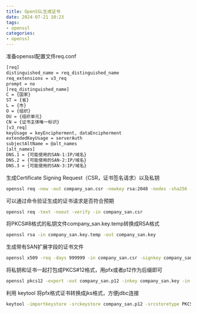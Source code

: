 ```yaml
---
title: OpenSSL生成证书
date: 2024-07-21 10:23
tags: 
- openssl
categories:
- openssl
---
```

准备openssl配置文件req.conf
``` bash
[req]
distinguished_name = req_distinguished_name
req_extensions = v3_req
prompt = no
[req_distinguished_name]
C = {国家}
ST = {省}
L = {市}
O = {组织}
OU = {组织单元}
CN = {证书主体唯一标识}
[v3_req]
keyUsage = keyEncipherment, dataEncipherment
extendedKeyUsage = serverAuth
subjectAltName = @alt_names
[alt_names]
DNS.1 = {可能使用的SAN-1:IP/域名}
DNS.2 = {可能使用的SAN-2:IP/域名}
DNS.3 = {可能使用的SAN-3:IP/域名}
```

生成Certificate Signing Request（CSR，证书签名请求）以及私钥
```bash
openssl req -new -out company_san.csr -newkey rsa:2048 -nodes -sha256 -keyout company_san.key.temp -config req.conf
```
可以通过命令验证生成的证书请求是否符合预期

```bash
openssl req -text -noout -verify -in company_san.csr
```

将PKCS#8格式的私钥文件company_san.key.temp转换成RSA格式

```bash
openssl rsa -in company_san.key.temp -out company_san.key
```

生成带有SAN扩展字段的证书文件

```bash
openssl x509 -req -days 999999 -in company_san.csr -signkey company_san.key -out company_san.crt -extensions v3_req -extfile req.conf
```

将私钥和证书一起打包成PKCS#12格式，用pfx或者p12作为后缀即可

```bash
openssl pkcs12 -export -out company_san.p12 -inkey company_san.key -in company_san.crt  -password pass:123456
```
利用 keytool 将pfx格式证书转换成jks格式，方便jdbc连接

```bash
keytool -importkeystore -srckeystore company_san.p12 -srcstoretype PKCS12 -srcstorepass 123456 -destkeystore company_san.jks -deststoretype JKS -deststorepass 123456 -destkeypass 123456
```
